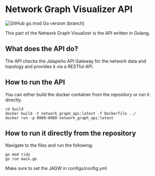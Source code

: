 # Network Graph Visualizer API
![GitHub go.mod Go version (branch)](https://img.shields.io/github/go-mod/go-version/marcom4rtinez/network_graph_api/main?style=for-the-badge)

This part of the Network Graph Visualizer is the API written in Golang.

## What does the API do?

The API checks the Jalapeño API Gateway for the network data and topology and provides it via a RESTful API.

## How to run the API

You can either build the docker container from the repository or run it directly.

```
cd build 
docker build -t network_graph_api:latest -f Dockerfile ../
docker run -p 8080:8080 network_graph_api:latest
```

## How to run it directly from the repository

Navigate to the files and run the following:

```
go mod tidy
go run main.go
```

Make sure to set the JAGW in configs/config.yml